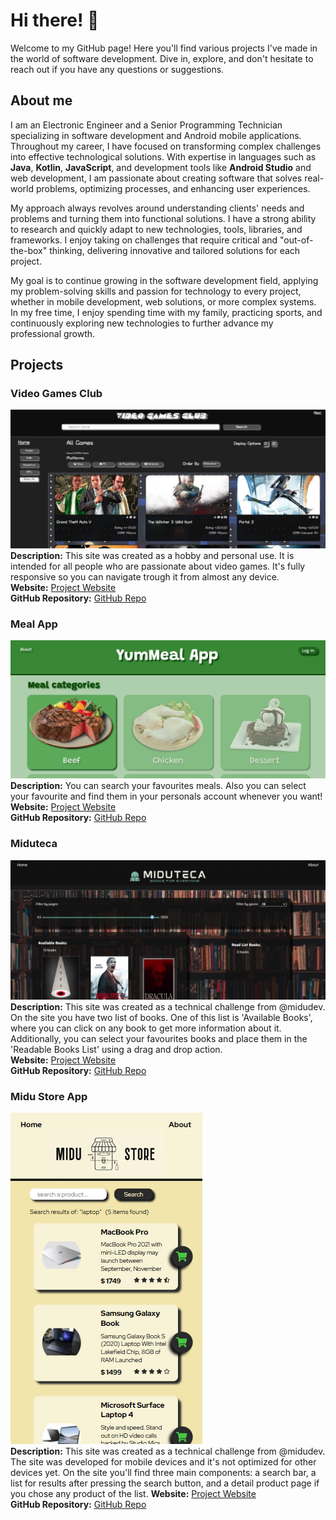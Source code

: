 # Hi there! 👋
Welcome to my GitHub page! Here you'll find various projects I've made in the world of software development. Dive in, explore, and don't hesitate to reach out if you have any questions or suggestions.

## About me
I am an Electronic Engineer and a Senior Programming Technician specializing in software development and Android mobile applications. Throughout my career, I have focused on transforming complex challenges into effective technological solutions. With expertise in languages such as **Java**, **Kotlin**, **JavaScript**, and development tools like **Android Studio** and web development, I am passionate about creating software that solves real-world problems, optimizing processes, and enhancing user experiences.

My approach always revolves around understanding clients' needs and problems and turning them into functional solutions. I have a strong ability to research and quickly adapt to new technologies, tools, libraries, and frameworks. I enjoy taking on challenges that require critical and "out-of-the-box" thinking, delivering innovative and tailored solutions for each project.

My goal is to continue growing in the software development field, applying my problem-solving skills and passion for technology to every project, whether in mobile development, web solutions, or more complex systems. In my free time, I enjoy spending time with my family, practicing sports, and continuously exploring new technologies to further advance my professional growth.

## Projects

### Video Games Club
![Project Screenshot](https://github.com/jmuthuan/jmuthuan/blob/main/resources/screenshoot/video_games_club_screenshot.png)  
**Description:** 
This site was created as a hobby and personal use. It is intended for all people who are passionate about video games. It's fully responsive so you can navigate trough it from almost any device.  
**Website:** 
[Project Website](https://video-game-club.netlify.app/)  
**GitHub Repository:** 
[GitHub Repo](https://github.com/jmuthuan/webGames)

### Meal App
![Project Screenshot](https://github.com/jmuthuan/jmuthuan/blob/main/resources/screenshoot/meal_app_screenshot.png)  
**Description:** 
You can search your favourites meals. Also you can select your favourite and find them in your personals account whenever you want!  
**Website:** 
[Project Website](https://meal-app-jmuthuan.netlify.app/)  
**GitHub Repository:** 
[GitHub Repo](https://github.com/jmuthuan/meal_app)

### Miduteca
![Project Screenshot](https://github.com/jmuthuan/jmuthuan/blob/main/resources/screenshoot/miduteca_screenshot.png)  
**Description:** 
This site was created as a technical challenge from @midudev.
On the site you have two list of books. One of this list is 'Available Books', where you can click on any book to get more information about it. Additionally, you can select your favourites books and place them in the 'Readable Books List' using a drag and drop action.  
**Website:** 
[Project Website](https://miduteca.netlify.app/)  
**GitHub Repository:** 
[GitHub Repo](https://github.com/jmuthuan/library-app)

### Midu Store App
![Project Screenshot](https://github.com/jmuthuan/jmuthuan/blob/main/resources/screenshoot/midu_store_screenshot.png)  
**Description:** 
This site was created as a technical challenge from @midudev.
The site was developed for mobile devices and it's not optimized for other devices yet.
On the site you'll find three main components: a search bar, a list for results after pressing the search button, and a detail product page if you chose any product of the list.
**Website:** 
[Project Website](https://midu-store.netlify.app/)  
**GitHub Repository:** 
[GitHub Repo](https://github.com/jmuthuan/mini-store-app)
<!--
## Projects

### Project Title 1
![Project Screenshot](https://via.placeholder.com/150)  
**Description:** Brief description of the project.  
**Website:** [Project Website](https://example.com)  
**GitHub Repository:** [GitHub Repo](https://github.com/username/repo)

### Project Title 2
![Project Screenshot](https://via.placeholder.com/150)  
**Description:** Brief description of the project.  
**Website:** [Project Website](https://example.com)  
**GitHub Repository:** [GitHub Repo](https://github.com/username/repo)

### Project Title 3
![Project Screenshot](https://via.placeholder.com/150)  
**Description:** Brief description of the project.  
**Website:** [Project Website](https://example.com)  
**GitHub Repository:** [GitHub Repo](https://github.com/username/repo)

## Installation
Detailed instructions on how to install and run your project.

```bash
git clone https://github.com/your-username/your-repo.git
cd your-repo
npm install




**jmuthuan/jmuthuan** is a ✨ _special_ ✨ repository because its `README.md` (this file) appears on your GitHub profile.

Here are some ideas to get you started:

- 🔭 I’m currently working on ...
- 🌱 I’m currently learning ...
- 👯 I’m looking to collaborate on ...
- 🤔 I’m looking for help with ...
- 💬 Ask me about ...
- 📫 How to reach me: ...
- 😄 Pronouns: ...
- ⚡ Fun fact: ...
-->
